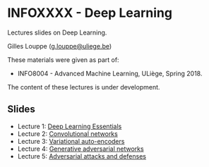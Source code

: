 # INFOXXXX - Deep Learning

Lectures slides on Deep Learning.

Gilles Louppe ([g.louppe@uliege.be](mailto:g.louppe@uliege.be))

These materials were given as part of:
- INFO8004 - Advanced Machine Learning, ULiège, Spring 2018.

The content of these lectures is under development. 

## Slides

- Lecture 1: [Deep Learning Essentials](https://glouppe.github.io/infoxxxx-deep-learning/?p=lecture1.md)
- Lecture 2: [Convolutional networks](https://glouppe.github.io/infoxxxx-deep-learning/?p=lecture2.md)
- Lecture 3: [Variational auto-encoders](https://glouppe.github.io/infoxxxx-deep-learning/?p=lecture3.md)
- Lecture 4: [Generative adversarial networks](https://glouppe.github.io/infoxxxx-deep-learning/?p=lecture4.md)
- Lecture 5: [Adversarial attacks and defenses](https://glouppe.github.io/infoxxxx-deep-learning/?p=lecture5.md)
